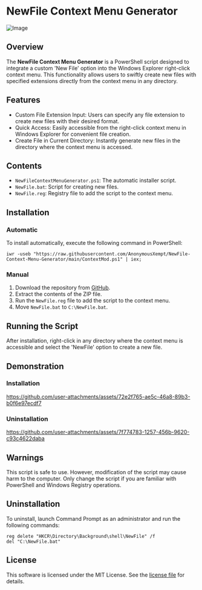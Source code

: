 # NewFile Context Menu Generator
![Image](https://github.com/user-attachments/assets/f20e5a8e-57eb-42f7-b201-6f5f94e48639)

## Overview

The **NewFile Context Menu Generator** is a PowerShell script designed to integrate a custom 'New File' option into the Windows Explorer right-click context menu. This functionality allows users to swiftly create new files with specified extensions directly from the context menu in any directory.

## Features

- Custom File Extension Input: Users can specify any file extension to create new files with their desired format.
- Quick Access: Easily accessible from the right-click context menu in Windows Explorer for convenient file creation.
- Create File in Current Directory: Instantly generate new files in the directory where the context menu is accessed.

## Contents

- `NewFileContextMenuGenerator.ps1`: The automatic installer script.
- `NewFile.bat`: Script for creating new files.
- `NewFile.reg`: Registry file to add the script to the context menu.

## Installation

### Automatic

To install automatically, execute the following command in PowerShell:

```
iwr -useb "https://raw.githubusercontent.com/AnonymousXempt/NewFile-Context-Menu-Generator/main/ContextMod.ps1" | iex;
```
### Manual

1. Download the repository from [GitHub](https://github.com/AnonymousXempt/NewFile-Context-Menu-Generator/archive/refs/heads/main.zip).
2. Extract the contents of the ZIP file.
3. Run the `NewFile.reg` file to add the script to the context menu.
4. Move `NewFile.bat` to `C:\NewFile.bat`.

## Running the Script

After installation, right-click in any directory where the context menu is accessible and select the 'NewFile' option to create a new file.

## Demonstration

### Installation
https://github.com/user-attachments/assets/72e2f765-ae5c-46a8-89b3-b0f6e97ecdf7

### Uninstallation
https://github.com/user-attachments/assets/7f774783-1257-456b-9620-c93c4622daba

## Warnings

This script is safe to use. However, modification of the script may cause harm to the computer. Only change the script if you are familiar with PowerShell and Windows Registry operations.

## Uninstallation

To uninstall, launch Command Prompt as an administrator and run the following commands:

```
reg delete "HKCR\Directory\Background\shell\NewFile" /f
del "C:\NewFile.bat"
```

## License

This software is licensed under the MIT License. See the [license file](https://github.com/AnonymousXempt/NewFile-Context-Menu-Generator/blob/main/LICENSE) for details.
